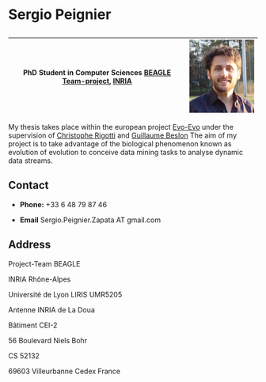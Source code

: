 # Sergio Peignier
##

PhD Student in Computer Sciences  [BEAGLE Team-project](https://team.inria.fr/beagle), [INRIA](https://www.inria.fr) |  ![alt text](./home/sergiopeignier.png "foto")
--- | ---
  

My thesis takes place within the european project [Evo-Evo](http://evoevo.eu/)
under the supervision of [Christophe Rigotti](https://liris.cnrs.fr/membres?idn=crigotti) and [Guillaume Beslon](https://liris.cnrs.fr/membres?idn=gbeslon)
The aim of my project is to take advantage of the biological phenomenon known 
as evolution of evolution to conceive data mining tasks to analyse dynamic data streams. 

## Contact

+ **Phone:** +33 6 48 79 87 46

+ **Email** Sergio.Peignier.Zapata AT gmail.com

## Address

Project-Team BEAGLE

INRIA Rhône-Alpes

Université de Lyon LIRIS UMR5205

Antenne INRIA de La Doua

Bâtiment CEI-2

56 Boulevard Niels Bohr

CS 52132

69603 Villeurbanne Cedex France
